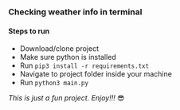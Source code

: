 ### Checking weather info in terminal

#### Steps to run

- Download/clone project
- Make sure python is installed
- Run `pip3 install -r requirements.txt`
- Navigate to project folder inside your machine
- Run `python3 main.py`

_This is just a fun project. Enjoy!!!_
😎
